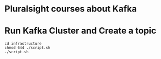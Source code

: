 # Pluralsight courses about Kafka

# Run Kafka Cluster and Create a topic

```  
cd infrastructure
chmod 644 ./script.sh
./script.sh
```

